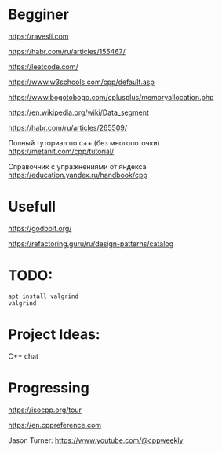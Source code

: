 # Begginer
https://ravesli.com

https://habr.com/ru/articles/155467/

https://leetcode.com/

https://www.w3schools.com/cpp/default.asp

https://www.bogotobogo.com/cplusplus/memoryallocation.php

https://en.wikipedia.org/wiki/Data_segment

https://habr.com/ru/articles/265509/

Полный туториал по с++ (без многопоточки)
https://metanit.com/cpp/tutorial/

Справочник с упражнениями от яндекса
https://education.yandex.ru/handbook/cpp


# Usefull 
https://godbolt.org/

https://refactoring.guru/ru/design-patterns/catalog

# TODO:

```
apt install valgrind
valgrind 
```

# Project Ideas:  

C++ chat 

# Progressing

https://isocpp.org/tour

https://en.cppreference.com

Jason Turner: 
https://www.youtube.com/@cppweekly
